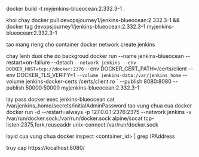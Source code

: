 
docker build -t myjenkins-blueocean:2.332.3-1 .

khoi chay
docker pull devopsjourney1/jenkins-blueocean:2.332.3-1 && docker tag devopsjourney1/jenkins-blueocean:2.332.3-1 myjenkins-blueocean:2.332.3-1

tao mang rieng cho container
docker network create jenkins

chay lenh duoi che do backgroud
docker run --name jenkins-blueocean --restart=on-failure --detach `
  --network jenkins --env DOCKER_HOST=tcp://docker:2376 `
  --env DOCKER_CERT_PATH=/certs/client --env DOCKER_TLS_VERIFY=1 `
  --volume jenkins-data:/var/jenkins_home `
  --volume jenkins-docker-certs:/certs/client:ro `
  --publish 8080:8080 --publish 50000:50000 myjenkins-blueocean:2.332.3-1

lay pass
docker exec jenkins-blueocean cat /var/jenkins_home/secrets/initialAdminPassword
tao vung chua cua docker 
docker run -d --restart=always -p 127.0.0.1:2376:2375 --network jenkins -v /var/run/docker.sock:/var/run/docker.sock alpine/socat tcp-listen:2375,fork,reuseaddr unix-connect:/var/run/docker.sock

layid cua vung chua
docker inspect <container_id> | grep IPAddress

truy cap
https://localhost:8080/

